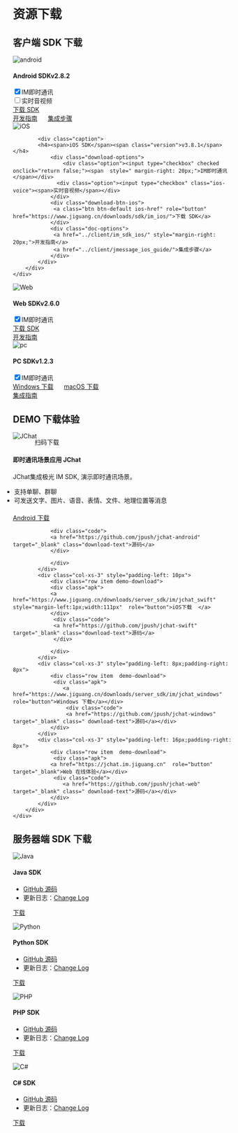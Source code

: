 # 资源下载

## 客户端 SDK 下载

<div class="row client downloads">
    <div class="col-md-6">
        <div class="thumbnail">
            <img src="../image/resource_android.png" alt="android">
            <div class="caption">
                 <h4><span>Android SDK</span><span class="version">v2.8.2</span></h4>
                 <div class="download-options">
                     <div class="option"><input type="checkbox" checked onclick="return false;"><span  style=" margin-right: 20px;">IM即时通讯</span></div>
                     <div class="option"><input type="checkbox" class="andorid-voice"><span>实时音视频</span></div>
                 </div>
                 <div class="download-btn-android">
                     <a class="btn btn-default android-href" role="button" href="https://www.jiguang.cn/downloads/sdk/im_android/">下载 SDK</a>
                 </div>
                 <div class="doc-options">
                     <a href="../client/im_sdk_android/" style="margin-right: 20px;">开发指南</a>
                     <a href="../client/jmessage_android_guide">集成步骤</a>
                 </div>
            </div>
        </div>
    </div>
    <div class="col-md-6">
        <div class="thumbnail">
            <img src="../image/resource_ios.png" alt="iOS">

            <div class="caption">
            <h4><span>iOS SDK</span><span class="version">v3.8.1</span></h4>
                <div class="download-options">
			        <div class="option"><input type="checkbox" checked onclick="return false;"><span  style=" margin-right: 20px;">IM即时通讯</span></div>
                  <div class="option"><input type="checkbox" class="ios-voice"><span>实时音视频</span></div>
                </div>
                <div class="download-btn-ios">
                 <a class="btn btn-default ios-href" role="button" href="https://www.jiguang.cn/downloads/sdk/im_ios/">下载 SDK</a>
                </div>
                <div class="doc-options">
                 <a href="../client/im_sdk_ios/" style="margin-right: 20px;">开发指南</a>
                 <a href="../client/jmessage_ios_guide/">集成步骤</a>
                </div>
            </div>
        </div>
    </div>
</div>
<div class="row client downloads">
    <div class="col-md-6">
        <div class="thumbnail">
            <img src="../image/resource_js.png" alt="Web">
            <div class="caption">
                 <h4><span>Web SDK</span><span class="version">v2.6.0</span></h4>
                 <div class="download-options">
                     <div class="option"><input type="checkbox" checked onclick="return false;"><span  style=" margin-right: 20px;">IM即时通讯</span></div>
                 </div>
                 <div>
                     <a class="btn btn-default" role="button" href="https://www.jiguang.cn/downloads/sdk/im_js/">下载 SDK</a>
                 </div>
                 <div class="doc-options">
                     <a href="../client/im_sdk_js_v2/">开发指南</a>
                 </div>
            </div>
        </div>
    </div>
    <div class="col-md-6">
        <div class="thumbnail">
            <img src="../image/pc.png" alt="pc">
            <div class="caption">
                 <h4><span>PC SDK</span><span class="version">v1.2.3</span></h4>
                 <div class="download-options">
                     <div class="option"><input type="checkbox" checked onclick="return false;"><span  style=" margin-right: 20px;">IM即时通讯</span></div>
                 </div>
                 <div>
                     <a class="btn btn-default" role="button" href="https://www.jiguang.cn/downloads/sdk/im_win" style="margin-right: 20px;">Windows 下载</a>
                     <a class="btn btn-default" role="button" href="https://www.jiguang.cn/downloads/sdk/im_mac" >macOS 下载</a>
                 </div>
                 <div class="doc-options">
                     <a href="../client/im_sdk_win/">集成指南</a>
                 </div>
            </div>
        </div>
    </div>
</div>


## DEMO 下载体验

<div class="row server downloads j-chat-demo" style="margin: 0">
    <div class="box">
        <div class="col-md-3 item">
            <img src="../image/jchat.png" alt="JChat" style="margin-bottom: 0; border:none;margin-top: -1px;">
            <p style="margin-left: 50px; margin-top: -5px;">扫码下载</p>
        </div>
    </div>
    <div class="col-md-8">
        <h4>即时通讯场景应用 JChat</h4>
        <p>JChat集成极光 IM SDK, 演示即时通讯场景。</p>
        <ul style="margin-left:-21px; margin-bottom: 20px;">
            <li>支持单聊、群聊</li>
            <li>可发送文字、图片、语音、表情、文件、地理位置等消息</li>
        </ul>
        <div class="row box">
            <div class="col-xs-3">
                <div class="row item demo-download">
                    <div class="apk">
                        <a href="https://www.jiguang.cn/downloads/server_sdk/im/jchat_android"  role="button">Android 下载</a>
                     </div>

                <div class="code">
                <a href="https://github.com/jpush/jchat-android" target="_blank" class="download-text">源码</a>
                </div>

                </div>
            </div>
            <div class="col-xs-3" style="padding-left: 10px">
                <div class="row item demo-download">
                <div class="apk">
                <a href="https://www.jiguang.cn/downloads/server_sdk/im/jchat_swift" style="margin-left:1px;width:111px"  role="button">iOS下载  </a>
                </div>
                 <div class="code">
                 <a href="https://github.com/jpush/jchat-swift" target="_blank" class="download-text">源码</a>
                 </div>

                </div>
            </div>
            <div class="col-xs-3" style="padding-left: 8px;padding-right: 8px">
                <div class="row item  demo-download">
                 <div class="apk">
                    <a href="https://www.jiguang.cn/downloads/server_sdk/im/jchat_windows" role="button">Windows 下载</a></div>
                     <div class="code">
                     <a href="https://github.com/jpush/jchat-windows" target="_blank" class=" download-text">源码</a></div>
                </div>
            </div>
            <div class="col-xs-3" style="padding-left: 16px;padding-right: 8px">
                <div class="row item  demo-download">
                 <div class="apk">
                <a href="https://jchat.im.jiguang.cn"  role="button" target="_blank">Web 在线体验</a></div>
                 <div class="code">
                    <a href="https://github.com/jpush/jchat-web" target="_blank" class=" download-text">源码</a></div>
                </div>
            </div>
        </div>
    </div>
</div>


## 服务器端 SDK 下载

<div class="row server downloads">
    <div class="col-md-6">
        <div class="thumbnail">
            <img src="../image/resource_sdk_java.png" alt="Java">
            <div class="caption">
                <h4>Java SDK</h4>
                <ul>
                    <li><a href="https://github.com/jpush/jmessage-api-java-client" target="_blank">GitHub 源码</a></li>
                    <li>更新日志：<a href="https://github.com/jpush/jmessage-api-java-client/releases" target="_blank">Change Log</a></li>
                </ul>
                <p><a href="https://www.jiguang.cn/downloads/server_sdk/im/java" class="btn btn-default" role="button">下载</a></p>
            </div>
        </div>
    </div>
    <div class="col-md-6">
        <div class="thumbnail">
            <img src="../image/resource_sdk_python.png" alt="Python">
            <div class="caption">
                <h4>Python SDK</h4>
                <ul>
                    <li><a href="https://github.com/jpush/jmessage-api-python-client" target="_blank">GitHub 源码</a></li>
                    <li>更新日志：<a href="https://github.com/jpush/jmessage-api-python-client/releases" target="_blank">Change Log</a></li>
                </ul>
                <p><a href="https://github.com/jpush/jmessage-api-python-client/archive/master.zip" class="btn btn-default" role="button">下载</a></p>
            </div>
        </div>
    </div>
</div>
<div class="row server downloads">
    <div class="col-md-6">
        <div class="thumbnail">
            <img src="../image/resource_sdk_php.png" alt="PHP">
            <div class="caption">
                <h4>PHP SDK</h4>
                <ul>
                    <li><a href="https://github.com/jpush/jmessage-api-php-client" target="_blank">GitHub 源码</a></li>
                    <li>更新日志：<a href="https://github.com/jpush/jmessage-api-php-client/releases" target="_blank">Change Log</a></li>
                </ul>
                <p><a href="https://github.com/jpush/jmessage-api-php-client/archive/master.zip" class="btn btn-default" role="button">下载</a></p>
            </div>
        </div>
    </div>
    <div class="col-md-6">
        <div class="thumbnail">
            <img src="../image/resource_sdk_csharp.png" alt="C#">
            <div class="caption">
                <h4>C# SDK</h4>
                <ul>
                    <li><a href="https://github.com/jpush/jmessage-api-csharp-client" target="_blank">GitHub 源码</a></li>
                    <li>更新日志：<a href="https://github.com/jpush/jmessage-api-csharp-client/releases" target="_blank">Change Log</a></li>
                </ul>
                <p><a href="https://github.com/jpush/jmessage-api-csharp-client/archive/master.zip" class="btn btn-default" role="button">下载</a></p>
            </div>
        </div>
    </div>
</div>

